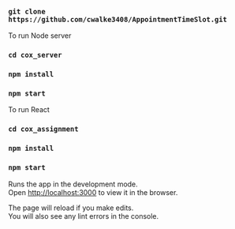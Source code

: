 ### `git clone https://github.com/cwalke3408/AppointmentTimeSlot.git`

To run Node server
### `cd cox_server`
### `npm install`
### `npm start`

To run React
### `cd cox_assignment`
### `npm install`
### `npm start`

Runs the app in the development mode.<br>
Open [http://localhost:3000](http://localhost:3000) to view it in the browser.

The page will reload if you make edits.<br>
You will also see any lint errors in the console.

